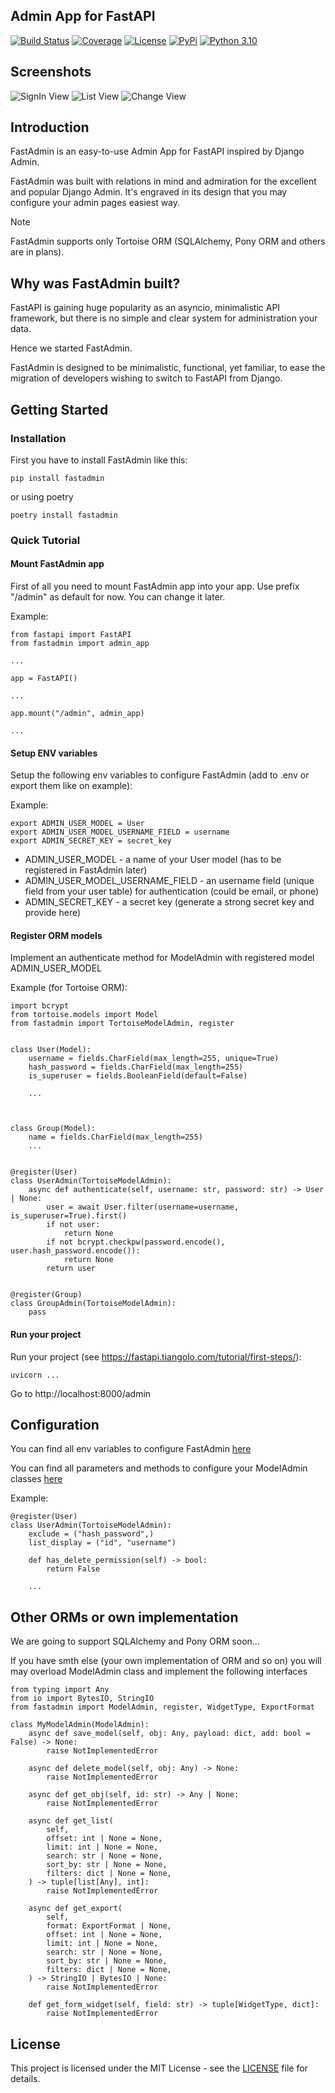 ## Admin App for FastAPI

[![Build Status](https://github.com/vsdudakov/fastadmin/workflows/CI/badge.svg?branch=main)](https://github.com/vsdudakov/fastadmin/workflows/CI/badge.svg?branch=main)
[![Coverage](https://badgen.net/codecov/c/github/vsdudakov/fastadmin)](https://app.codecov.io/gh/vsdudakov/fastadmin)
[![License](https://img.shields.io/github/license/vsdudakov/fastadmin)](https://github.com/vsdudakov/fastadmin/blob/master/LICENSE)
[![PyPi](https://badgen.net/pypi/v/fastadmin)](https://pypi.org/project/fastadmin/)
[![Python 3.10](https://img.shields.io/badge/python-3.10-blue.svg)](https://www.python.org/downloads/release/python-3100/)

## Screenshots

![SignIn View](https://raw.githubusercontent.com/vsdudakov/fastadmin/main/docs/images/signin.png)
![List View](https://raw.githubusercontent.com/vsdudakov/fastadmin/main/docs/images/list.png)
![Change View](https://raw.githubusercontent.com/vsdudakov/fastadmin/main/docs/images/change.png)

## Introduction

FastAdmin is an easy-to-use Admin App for FastAPI inspired by Django Admin.

FastAdmin was built with relations in mind and admiration for the excellent and popular Django Admin. It's engraved in its design that you may configure your admin pages easiest way.

Note

FastAdmin supports only Tortoise ORM (SQLAlchemy, Pony ORM and others are in plans).

## Why was FastAdmin built?

FastAPI is gaining huge popularity as an asyncio, minimalistic API framework, but there is no simple and clear system for administration your data.

Hence we started FastAdmin.

FastAdmin is designed to be minimalistic, functional, yet familiar, to ease the migration of developers wishing to switch to FastAPI from Django.

## Getting Started

### Installation

First you have to install FastAdmin like this:

```
pip install fastadmin
```

or using poetry

```
poetry install fastadmin
```

### Quick Tutorial

#### Mount FastAdmin app

First of all you need to mount FastAdmin app into your app.
Use prefix "/admin" as default for now. You can change it later.

Example:

```
from fastapi import FastAPI
from fastadmin import admin_app

...

app = FastAPI()

...

app.mount("/admin", admin_app)

...
```

#### Setup ENV variables

Setup the following env variables to configure FastAdmin (add to .env or export them like on example):

Example:

```
export ADMIN_USER_MODEL = User
export ADMIN_USER_MODEL_USERNAME_FIELD = username
export ADMIN_SECRET_KEY = secret_key
```

- ADMIN_USER_MODEL - a name of your User model (has to be registered in FastAdmin later)
- ADMIN_USER_MODEL_USERNAME_FIELD - an username field (unique field from your user table) for authentication (could be email, or phone)
- ADMIN_SECRET_KEY - a secret key (generate a strong secret key and provide here)

#### Register ORM models

Implement an authenticate method for ModelAdmin with registered model ADMIN_USER_MODEL

Example (for Tortoise ORM):

```
import bcrypt
from tortoise.models import Model
from fastadmin import TortoiseModelAdmin, register


class User(Model):
    username = fields.CharField(max_length=255, unique=True)
    hash_password = fields.CharField(max_length=255)
    is_superuser = fields.BooleanField(default=False)

    ...



class Group(Model):
    name = fields.CharField(max_length=255)
    ...


@register(User)
class UserAdmin(TortoiseModelAdmin):
    async def authenticate(self, username: str, password: str) -> User | None:
        user = await User.filter(username=username, is_superuser=True).first()
        if not user:
            return None
        if not bcrypt.checkpw(password.encode(), user.hash_password.encode()):
            return None
        return user


@register(Group)
class GroupAdmin(TortoiseModelAdmin):
    pass
```

#### Run your project

Run your project (see https://fastapi.tiangolo.com/tutorial/first-steps/):

```
uvicorn ...
```

Go to http://localhost:8000/admin

## Configuration

You can find all env variables to configure FastAdmin [here](https://github.com/vsdudakov/fastadmin/blob/main/fastadmin/settings.py)

You can find all parameters and methods to configure your ModelAdmin classes [here](https://github.com/vsdudakov/fastadmin/blob/main/fastadmin/models/base.py)

Example:

```
@register(User)
class UserAdmin(TortoiseModelAdmin):
    exclude = ("hash_password",)
    list_display = ("id", "username")

    def has_delete_permission(self) -> bool:
        return False

    ...
```

## Other ORMs or own implementation

We are going to support SQLAlchemy and Pony ORM soon...

If you have smth else (your own implementation of ORM and so on) you will may overload ModelAdmin class and implement the following interfaces

```
from typing import Any
from io import BytesIO, StringIO
from fastadmin import ModelAdmin, register, WidgetType, ExportFormat

class MyModelAdmin(ModelAdmin):
    async def save_model(self, obj: Any, payload: dict, add: bool = False) -> None:
        raise NotImplementedError

    async def delete_model(self, obj: Any) -> None:
        raise NotImplementedError

    async def get_obj(self, id: str) -> Any | None:
        raise NotImplementedError

    async def get_list(
        self,
        offset: int | None = None,
        limit: int | None = None,
        search: str | None = None,
        sort_by: str | None = None,
        filters: dict | None = None,
    ) -> tuple[list[Any], int]:
        raise NotImplementedError

    async def get_export(
        self,
        format: ExportFormat | None,
        offset: int | None = None,
        limit: int | None = None,
        search: str | None = None,
        sort_by: str | None = None,
        filters: dict | None = None,
    ) -> StringIO | BytesIO | None:
        raise NotImplementedError

    def get_form_widget(self, field: str) -> tuple[WidgetType, dict]:
        raise NotImplementedError

```

## License

This project is licensed under the MIT License - see the [LICENSE](https://github.com/vsdudakov/fastadmin/blob/main/LICENSE) file for details.
